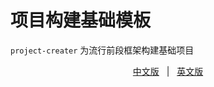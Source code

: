 # 项目构建基础模板

`project-creater` 为流行前段框架构建基础项目


<p align="center"> <a href="https://github.com/webxmsj/project-basetemplate/blob/master/README-CN.md">中文版</a>&nbsp;&nbsp;&nbsp;|&nbsp;&nbsp;&nbsp;<a href="https://github.com/webxmsj/project-basetemplate/blob/master/README.md">英文版</a></p>
